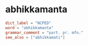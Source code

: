 # abhikkamanta

``` toml
dict_label = "NCPED"
word = "abhikkamanta"
grammar_comment = "part. pr. mfn."
see_also = ["abhikkamati"]
```

